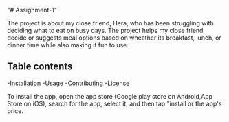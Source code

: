 "# Assignment-1" 

The project is about my close friend, Hera, who has been struggling with deciding what to eat on busy days. The project helps my close friend decide or suggests meal options based on wheather its breakfast, lunch, or dinner time while also making it fun to use.

## Table contents

-[Installation](#installation)
-[Usage](#usage)
-[Contributing](#contributing)
-[License](#license)

To install the app, open the app store (Google play store on Android,App Store on iOS), search for the app, select it, and then tap "install or the app's price. 

